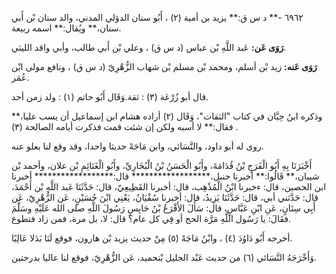 ٦٩٦٢ -** د س ق:** يزيد بن أمية (٢) ، أَبُو سنان الدؤلي المدني، والد سنان بْن أَبي سنان،** ويُقال:** اسمه ربيعة.

**رَوَى عَن:** عَبد اللَّهِ بْن عباس (د س ق) ، وعلي بْن أَبي طالب، وأبي واقد الليثي.

**رَوَى عَنه:** زيد بْن أسلم، ومحمد بْن مسلم بْن شهاب الزُّهْرِيّ (د س ق) ، ونافع مولى ابْن عُمَر.

قال أبو زُرْعَة (٣) : ثقة.وَقَال أَبُو حاتم (١) : ولد زمن أحد.

وذكره ابنُ حِبَّان في كتاب "الثقات"، وَقَال (٢) أراده هشام ابن إسماعيل أن يسب عليا،** فقال:** لا أسبه ولكن إن شئت قمت فذكرت أيامه الصالحة (٣) .

روى له أبو داود، والنَّسَائي، وابن مَاجَهْ حديثا واحدا، وقد وقع لنا بعلو عنه.

أَخْبَرَنَا بِهِ أَبُو الْفَرَجِ بْنُ قُدَامَةَ، وأَبُو الْحَسَنُ بْنُ الْبُخَارِيِّ، وأَبُو الْغَنَائِمِ بْن علان، وأحمد بْن شيبان،** قَالُوا:** أخبرنا حنبل،****************** قال:****************** أخبرنا ابن الحصين، قال: ءخبرنا ابْنُ الْمُذْهِب، قال: أخبرنا القَطِيعِيّ، قال: حَدَّثَنَا عَبد اللَّهِ بْن أَحْمَدَ، قال: حَدَّثني أبي، قال: حَدَّثَنَا يَزِيدُ، قال: أخبرنا سُفْيَانُ، يَعْنِي ابْنَ حُسَيْنٍ، عَن الزُّهْرِيّ، عَن أَبِي سِنَانٍ، عَنِ ابْنِ عَبَّاسٍ، قال: سَأَلَ الأَقْرَعُ بْنُ حَابِسٍ رَسُولَ اللَّهِ صلى الله عَلَيْهِ وسَلَّمَ فقَالَ: يا رَسُول اللَّهِ مَرَّة الحج أو فِي كل عام؟ قال: لا، بل مرة، فمن زاد فتطوع.

أخرجه أَبُو دَاوُدَ (٤) ، وابْنُ مَاجَهْ (٥) مِنْ حديث يزيد بْن هارون، فوقع لَنَا بَدَلا عَالِيًا.

وَأَخْرَجَهُ النَّسَائي (٦) من حديث عَبْد الجليل بْنحميد، عَن الزُّهْرِيّ، فوقع لنا عاليا بدرجتين.